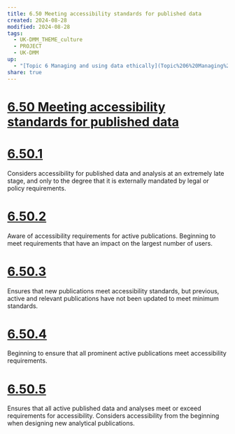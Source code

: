 ```yaml
---
title: 6.50 Meeting accessibility standards for published data
created: 2024-08-28
modified: 2024-08-28
tags:
  - UK-DMM_THEME_culture
  - PROJECT
  - UK-DMM
up:
  - "[Topic 6 Managing and using data ethically](Topic%206%20Managing%20and%20using%20data%20ethically.md)"
share: true
---
```

# [6.50 Meeting accessibility standards for published data](6.50%20Meeting%20accessibility%20standards%20for%20published%20data.md)
# [6.50.1](6.50.1.md)

Considers accessibility for published data and analysis at an extremely late stage, and only to the degree that it is externally mandated by legal or policy requirements.

# [6.50.2](6.50.2.md)

Aware of accessibility requirements for active publications. Beginning to meet requirements that have an impact on the largest number of users.

# [6.50.3](6.50.3.md)

Ensures that new publications meet accessibility standards, but previous, active and relevant publications have not been updated to meet minimum standards.

# [6.50.4](6.50.4.md)

Beginning to ensure that all prominent active publications meet accessibility requirements.

# [6.50.5](6.50.5.md)

Ensures that all active published data and analyses meet or exceed requirements for accessibility. Considers accessibility from the beginning when designing new analytical publications.
